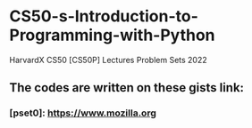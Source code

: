 # CS50-s-Introduction-to-Programming-with-Python
HarvardX CS50 [CS50P] Lectures Problem Sets 2022

## The codes are written on these gists link:
### [pset0]: https://www.mozilla.org
